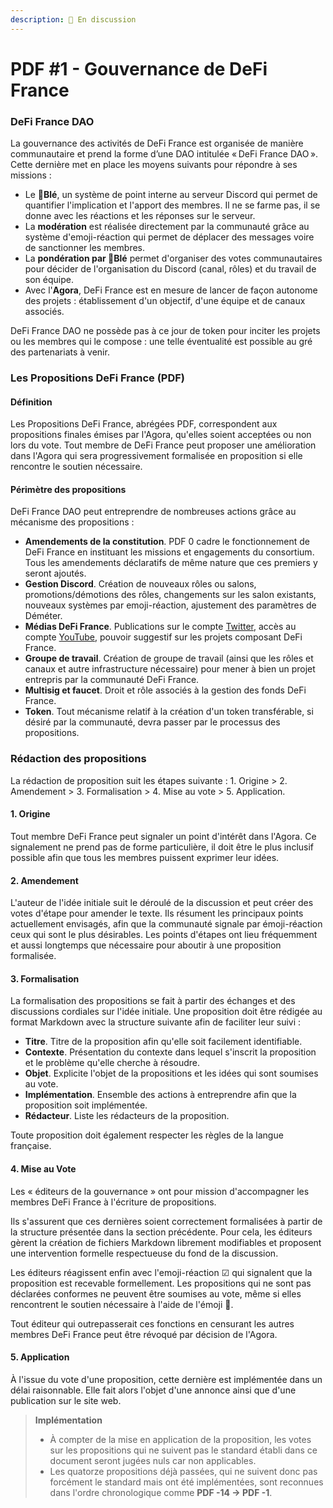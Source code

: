 ```yaml
---
description: 💬 En discussion
---
```


# PDF #1 - Gouvernance de DeFi France

### DeFi France DAO

La gouvernance des activités de DeFi France est organisée de manière communautaire et prend la forme d’une DAO intitulée « DeFi France DAO ». Cette dernière met en place les moyens suivants pour répondre à ses missions :

* Le **🌾Blé**, un système de point interne au serveur Discord qui permet de quantifier l'implication et l'apport des membres. Il ne se farme pas, il se donne avec les réactions et les réponses sur le serveur.
* La **modération** est réalisée directement par la communauté grâce au système d'emoji-réaction qui permet de déplacer des messages voire de sanctionner les membres.
* La **pondération par 🌾Blé** permet d'organiser des votes communautaires pour décider de l'organisation du Discord (canal, rôles) et du travail de son équipe.
* Avec l'**Agora**, DeFi France est en mesure de lancer de façon autonome des projets : établissement d'un objectif, d'une équipe et de canaux associés.

DeFi France DAO ne possède pas à ce jour de token pour inciter les projets ou les membres qui le compose : une telle éventualité est possible au gré des partenariats à venir.

### Les Propositions DeFi France (PDF)

#### Définition

Les Propositions DeFi France, abrégées PDF, correspondent aux propositions finales émises par l'Agora, qu'elles soient acceptées ou non lors du vote. Tout membre de DeFi France peut proposer une amélioration dans l'Agora qui sera progressivement formalisée en proposition si elle rencontre le soutien nécessaire.

#### Périmètre des propositions

DeFi France DAO peut entreprendre de nombreuses actions grâce au mécanisme des propositions :

* **Amendements de la constitution**. PDF 0 cadre le fonctionnement de DeFi France en instituant les missions et engagements du consortium. Tous les amendements déclaratifs de même nature que ces premiers y seront ajoutés.
* **Gestion Discord**. Création de nouveaux rôles ou salons, promotions/démotions des rôles, changements sur les salon existants, nouveaux systèmes par emoji-réaction, ajustement des paramètres de Déméter.
* **Médias DeFi France**. Publications sur le compte [Twitter](https://twitter.com/DeFi\_FR), accès au compte [YouTube](https://www.youtube.com/c/defifrance), pouvoir suggestif sur les projets composant DeFi France.
* **Groupe de travail**. Création de groupe de travail (ainsi que les rôles et canaux et autre infrastructure nécessaire) pour mener à bien un projet entrepris par la communauté DeFi France.
* **Multisig et faucet**. Droit et rôle associés à la gestion des fonds DeFi France.
* **Token**. Tout mécanisme relatif à la création d'un token transférable, si désiré par la communauté, devra passer par le processus des propositions.

### Rédaction des propositions

La rédaction de proposition suit les étapes suivante : 1. Origine > 2. Amendement > 3. Formalisation > 4. Mise au vote > 5. Application.

#### 1. Origine

Tout membre DeFi France peut signaler un point d'intérêt dans l'Agora. Ce signalement ne prend pas de forme particulière, il doit être le plus inclusif possible afin que tous les membres puissent exprimer leur idées.

#### 2. Amendement

L'auteur de l'idée initiale suit le déroulé de la discussion et peut créer des votes d'étape pour amender le texte. Ils résument les principaux points actuellement envisagés, afin que la communauté signale par émoji-réaction ceux qui sont le plus désirables. Les points d'étapes ont lieu fréquemment et aussi longtemps que nécessaire pour aboutir à une proposition formalisée.

#### 3. Formalisation

La formalisation des propositions se fait à partir des échanges et des discussions cordiales sur l'idée initiale. Une proposition doit être rédigée au format Markdown avec la structure suivante afin de faciliter leur suivi :

* **Titre**. Titre de la proposition afin qu'elle soit facilement identifiable.
* **Contexte**. Présentation du contexte dans lequel s'inscrit la proposition et le problème qu'elle cherche à résoudre.
* **Objet**. Explicite l'objet de la propositions et les idées qui sont soumises au vote.
* **Implémentation**. Ensemble des actions à entreprendre afin que la proposition soit implémentée.
* **Rédacteur**. Liste les rédacteurs de la proposition.

Toute proposition doit également respecter les règles de la langue française.

#### 4. Mise au Vote

Les « éditeurs de la gouvernance » ont pour mission d'accompagner les membres DeFi France à l'écriture de propositions.

Ils s'assurent que ces dernières soient correctement formalisées à partir de la structure présentée dans la section précédente. Pour cela, les éditeurs gèrent la création de fichiers Markdown librement modifiables et proposent une intervention formelle respectueuse du fond de la discussion.

Les éditeurs réagissent enfin avec l'emoji-réaction ☑ qui signalent que la proposition est recevable formellement. Les propositions qui ne sont pas déclarées conformes ne peuvent être soumises au vote, même si elles rencontrent le soutien nécessaire à l'aide de l'émoji 📜.

Tout éditeur qui outrepasserait ces fonctions en censurant les autres membres DeFi France peut être révoqué par décision de l'Agora.

#### 5. Application

À l'issue du vote d'une proposition, cette dernière est implémentée dans un délai raisonnable. Elle fait alors l'objet d'une annonce ainsi que d'une publication sur le site web.

> **Implémentation**
>
> * À compter de la mise en application de la proposition, les votes sur les propositions qui ne suivent pas le standard établi dans ce document seront jugées nuls car non applicables.
> * Les quatorze propositions déjà passées, qui ne suivent donc pas forcément le standard mais ont été implémentées, sont reconnues dans l'ordre chronologique comme **PDF -14 -> PDF -1**.
